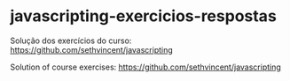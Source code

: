 # javascripting-exercicios-respostas
Solução dos exercícios do curso: https://github.com/sethvincent/javascripting

Solution of course exercises: https://github.com/sethvincent/javascripting

